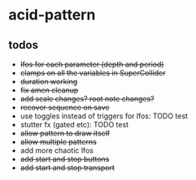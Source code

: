 # acid-pattern

## todos

- ~~lfos for each parameter (depth and period)~~
- ~~clamps on all the variables in SuperCollider~~
- ~~duration working~~
- ~~fix amen cleanup~~
- ~~add scale changes? root note changes?~~
- ~~recover sequence on save~~
- use toggles instead of triggers for lfos: TODO test
- stutter fx (gated etc): TODO test
- ~~allow pattern to draw itself~~
- ~~allow multiple patterns~~
- add more chaotic lfos
- ~~add start and stop buttons~~
- ~~add start and stop transport~~
